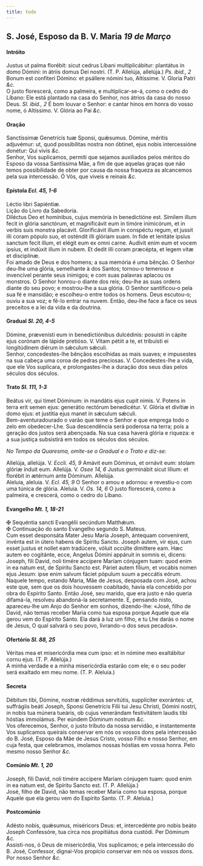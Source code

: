 ```yaml
---
title: todo
---
```

<h2 class="text-center">S. José, Esposo da B. V. Maria <em>19 de Março</em></h2>

<h4 class="text-center">Intróito</h4>
<div class="container-fluid">
<div class="row">
<div class="dropcap text-justify">
Justus ut palma florébit: sicut cedrus Líbani multiplicábitur: plantátus in domo Dómini: in átriis domus Dei nostri. (T. P. Allelúja, allelúja.) <em>Ps. ibid., 2</em> Bonum est confiteri Dómino: et psállere nómini tuo, Altíssime.
V. Gloria Patri <em>&c.</em>
</div>
<div class="dropcap text-justify">
O justo florescerá, como a palmeira, e multiplicar-se-á, como o cedro do Líbano: Ele está plantado na casa do Senhor, nos átrios da casa do nosso Deus. <em>Sl. ibid., 2</em> É bom louvar o Senhor: e cantar hinos em honra do vosso nome, ó Altíssimo.
V. Glória ao Pai <em>&c.</em>
</div>
</div>
</div>

<h4 class="text-center">Oração</h4>
<div class="container-fluid">
<div class="row">
<div class="dropcap text-justify">
Sanctíssimæ Genetrícis tuæ Sponsi, quǽsumus. Dómine, méritis adjuvémur: ut, quod possibílitas nostra non óbtinet, ejus nobis intercessióne donétur: Qui vivis <em>&c.</em>
</div>
<div class="dropcap text-justify">
Senhor, Vos suplicamos, permiti que sejamos auxiliados pelos méritos do Esposo da vossa Santíssima Mãe, a fim de que aquelas graças que não temos possibilidade de obter por causa da nossa fraqueza as alcancemos pela sua intercessão. Ó Vós, que viveis e reinais <em>&c.</em>
</div>
</div>
</div>

<h4 class="text-center">Epístola <em>Ecl. 45, 1-6</em></h4>
<div class="container-fluid">
<div class="row">
<div class="text-justify">
Léctio libri Sapiéntiæ.
</div>
<div class="text-justify">
Lição do Livro da Sabedoria.
</div>
<div class="dropcap text-justify">
Diléctus Deo et homínibus, cujus memória in benedictióne est. Símilem illum fecit in glória sanctórum, et magnificávit eum in timóre inimicórum, et in verbis suis monstra placávit. Glorificávit illum in conspéctu regum, et jussit illi coram pópulo suo, et osténdit illi glóriam suam. In fide et lenitáte ipsíus sanctum fecit illum, et elégit eum ex omni carne. Audívit enim eum et vocem ipsíus, et indúxit illum in nubem. Et dedit illi coram præcépta, et legem vitæ et disciplínæ.
</div>
<div class="dropcap text-justify">
Foi amado de Deus e dos homens; a sua memória é uma bênção. O Senhor deu-lhe uma glória, semelhante à dos Santos; tornou-o temeroso e invencível perante seus inimigos; e com suas palavras aplacou os monstros. O Senhor honrou-o diante dos reis; deu-lhe as suas ordens diante do seu povo; e mostrou-lhe a sua glória. O Senhor santificou-o pela sua fé e mansidão; e escolheu-o entre todos os homens. Deus escutou-o; ouviu a sua voz; e fê-lo entrar na nuvem. Então, deu-lhe face a face os seus preceitos e a lei da vida e da doutrina.
</div>
</div>
</div>

<h4 class="text-center">Gradual <em>Sl. 20, 4-5</em></h4>
<div class="container-fluid">
<div class="row">
<div class="dropcap text-justify">
Dómine, prævenísti eum in benedictiónibus dulcédinis: posuísti in cápite ejus corónam de lápide pretióso. V. Vitam pétiit a te, et tribuísti ei longitúdinem diérum in sǽculum sǽculi.
</div>
<div class="dropcap text-justify">
Senhor, concedestes-lhe bênçãos escolhidas as mais suaves; e impusestes na sua cabeça uma coroa de pedras preciosas. V. Concedestes-lhe a vida, que ele Vos suplicara, e prolongastes-lhe a duração dos seus dias pelos séculos dos séculos.
</div>
</div>
</div>

<h4 class="text-center">Trato <em>Sl. 111, 1-3</em></h4>
<div class="container-fluid">
<div class="row">
<div class="dropcap text-justify">
Beátus vir, qui timet Dóminum: in mandátis ejus cupit nimis. V. Potens in terra erit semen ejus: generátio rectórum benedicétur. V. Glória et divítiæ in domo ejus: et justítia ejus manet in sǽculum sǽculi.
</div>
<div class="dropcap text-justify">
Bem-aventuradourado o varão que teme o Senhor e que emprega todo o zelo em obedecer-Lhe. Sua descendência será poderosa na terra; pois a geração dos justos será abençoada. Na sua casa haverá glória e riqueza: e a sua justiça subsistirá em todos os séculos dos séculos.
</div>
</div>
</div>

<em>No Tempo da Quaresma, omite-se o Gradual e o Trato e diz-se:</em>

<div class="container-fluid">
<div class="row">
<div class="text-justify">
Allelúja, allelúja. V. <em>Eccli. 45, 9</em> Amávit eum Dóminus, et ornávit eum: stolam glóriæ índuit eum. Allelúja. V. <em>Osee 14, 6</em> Justus germinábit sicut lílium: et florébit in ætérnum ante Dóminum. Allelúja.
</div>
<div class="text-justify">
Aleluia, aleluia. V. <em>Ecl. 45, 9</em> O Senhor o amou e adornou: e revestiu-o com uma túnica de glória. Aleluia. V. <em>Os. 14, 6</em> O justo florescerá, como a palmeira, e crescerá, como o cedro do Líbano.
</div>
</div>
</div>

<h4 class="text-center">Evangelho <em>Mt. 1, 18-21</em></h4>
<div class="container-fluid">
<div class="row">
<div class="text-justify">
<span class="text-danger">&#10016;</span> Sequéntia sancti Evangélii secúndum Matthǽum.
</div>
<div class="text-justify">
<span class="text-danger">&#10016;</span> Continuação do santo Evangelho segundo S. Mateus.
</div>
<div class="dropcap text-justify">
Cum esset desponsáta Mater Jesu María Joseph, ántequam convenírent, invénta est in útero habens de Spíritu Sancto. Joseph autem, vir ejus, cum esset justus et nollet eam tradúcere, vóluit occúlte dimíttere eam. Hæc autem eo cogitánte, ecce, Angelus Dómini appáruit in somnis ei, dicens: Joseph, fili David, noli timére accípere Maríam cónjugem tuam: quod enim in ea natum est, de Spíritu Sancto est. Páriet autem fílium, et vocábis nomen ejus Jesum: ipse enim salvum fáciet pópulum suum a peccátis eórum.
</div>
<div class="dropcap text-justify">
Naquele tempo, estando Maria, Mãe de Jesus, desposada com José, achou este que, sem que os dois houvessem coabitado, havia ela concebido por obra do Espírito Santo. Então José, seu marido, que era justo e não queria difamá-la, resolveu abandoná-la secretamente. E, pensando nisto, apareceu-lhe um Anjo do Senhor em sonhos, dizendo-lhe: «José, filho de David, não temas receber Maria como tua esposa porque Aquele que ela gerou vem do Espírito Santo. Ela dará à luz um filho, e tu Lhe darás o nome de Jesus, O qual salvará o seu povo, livrando-o dos seus pecados».
</div>
</div>
</div>

<h4 class="text-center">Ofertório <em>Sl. 88, 25</em></h4>
<div class="container-fluid">
<div class="row">
<div class="dropcap text-justify">
Véritas mea et misericórdia mea cum ipso: et in nómine meo exaltábitur cornu ejus. (T. P. Allelúja.)
</div>
<div class="dropcap text-justify">
A minha verdade e a minha misericórdia estarão com ele; e o seu poder será exaltado em meu nome. (T. P. Aleluia.)
</div>
</div>
</div>

<h4 class="text-center">Secreta</h4>
<div class="container-fluid">
<div class="row">
<div class="dropcap text-justify">
Débitum tibi, Dómine, nostræ réddimus servitútis, supplíciter exorántes: ut, suffrágiis beáti Joseph, Sponsi Genetrícis Fílii tui Jesu Christi, Dómini nostri, in nobis tua múnera tueáris, ob cujus venerándam festivitátem laudis tibi hóstias immolámus. Per eúndem Dóminum nostrum <em>&c.</em>
</div>
<div class="dropcap text-justify">
Vos oferecemos, Senhor, o justo tributo da nossa servidão, e instantemente Vos suplicamos queirais conservar em nós os vossos dons pela intercessão do B. José, Esposo da Mãe de Jesus Cristo, vosso Filho e nosso Senhor, em cuja festa, que celebramos, imolamos nossas hóstias em vossa honra. Pelo mesmo nosso Senhor <em>&c.</em>
</div>
</div>
</div>

<h4 class="text-center">Comúnio <em>Mt. 1, 20</em></h4>
<div class="container-fluid">
<div class="row">
<div class="dropcap text-justify">
Joseph, fili David, noli timére accípere Maríam cónjugem tuam: quod enim in ea natum est, de Spíritu Sancto est. (T. P. Allelúja.)
</div>
<div class="dropcap text-justify">
José, filho de David, não temas receber Maria como tua esposa, porque Aquele que ela gerou vem do Espírito Santo. (T. P. Aleluia.)
</div>
</div>
</div>

<h4 class="text-center">Postcomúnio</h4>
<div class="container-fluid">
<div class="row">
<div class="dropcap text-justify">
Adésto nobis, quǽsumus, miséricors Deus: et, intercedénte pro nobis beáto Joseph Confessóre, tua circa nos propitiátus dona custódi. Per Dóminum <em>&c.</em>
</div>
<div class="dropcap text-justify">
Assisti-nos, ó Deus de misericórdia, Vos suplicamos; e pela intercessão do B. José, Confessor, dignai-Vos propício conservar em nós os vossos dons. Por nosso Senhor <em>&c.</em>
</div>
</div>
</div>
